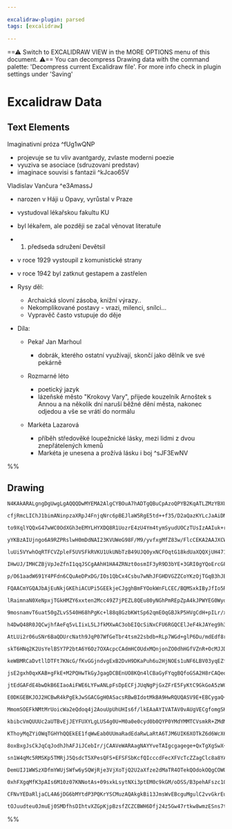 ```yaml
---

excalidraw-plugin: parsed
tags: [excalidraw]

---
```

==⚠  Switch to EXCALIDRAW VIEW in the MORE OPTIONS menu of this document. ⚠== You can decompress Drawing data with the command palette: 'Decompress current Excalidraw file'. For more info check in plugin settings under 'Saving'


# Excalidraw Data

## Text Elements
Imaginativní próza ^fUg1wQNP

- projevuje se tu vliv avantgardy, zvlaste moderni poezie
- vyuziva se asociace (sdruzovani predstav)
- imaginace souvisi s fantazii ^kJcao65V

Vladislav Vančura ^e3AmassJ

- narozen v Háji u Opavy, vyrůstal v Praze
- vystudoval lékařskou fakultu KU
- byl lékařem, ale později se začal věnovat literatuře
- 1. předseda sdružení Devětsil
- v roce 1929 vystoupil z komunistické strany
- v roce 1942 byl zatknut gestapem a zastřelen

- Rysy děl:
    - Archaická slovní zásoba, knižní výrazy..
    - Nekomplikované postavy - vrazi, milenci, snílci...
    - Vypravěč často vstupuje do děje

- Díla:
    - Pekař Jan Marhoul
        - dobrák, kterého ostatní využívají, skončí jako dělník ve své pekárně

    - Rozmarné léto
        - poetický jazyk
        - lázeňské město "Krokovy Vary", přijede kouzelník Arnoštek s Annou a na několik dní naruší
          běžné dění města, nakonec odjedou a vše se vrátí do normálu

    - Markéta Lazarová
        - příběh středověké loupežnické lásky, mezi lidmi z dvou znepřátelených kmenů
        - Markéta je unesena a prožívá lásku i boj ^sJF3EwNV

%%
## Drawing
```compressed-json
N4KAkARALgngDgUwgLgAQQQDwMYEMA2AlgCYBOuA7hADTgQBuCpAzoQPYB2KqATLZMzYBXUtiRoIACyhQ4zZAHoFAc0JRJQgEYA6bGwC2CgF7N6hbEcK4OCtptbErHALRY8RMpWdx8Q1TdIEfARcZgRmBShcZQUebQAObQBmGjoghH0EDihmbgBtcDBQMBKIEm4IADMAVWUARgoARQA5AAVUkshYRAqoLCgO0sxuZwB2OrrtAFZ+UpgRgBYABiTt

cfjRmcLIChJ1bimANinpzaXRpJ4FnjqNrc6pBEJlaW5RgE5td++f35/D2aQazKYLcJaAiDMKCkNgAawQAGE2Pg2KQKgBiOoILFYwaQTS4bCw5QwoQcYhIlFoiTQ6zMOC4QLZPFVQj4fAAZVgoIkgg8LKhMPhAHU9pJuHxtpDoXCEFyYDz0HzyhDSS8OOFcmg6hC2AzsGp5tqluCpSThHAAJLELWoPIAXQhlXImWt3A4QnZEMI5KwFVwSxZpPJGuY

to9XqlYQQxG47wWC0OdXGh3eEMYLHYXDQ8R1UozrE4zU4Ym4tymSyudUOCzTUsIzAAIuk+rG0JUCGEIZphOSAKLBTLZW0OiFCODEXCtsujBPJ94XeJTW4QogcWHuz34VdsIkx7gd/BdqV9TADCSW/TRH1Twj0DgAW9QcFIAGejLgg5QACr9CqX68OFve8nxfd9PydTgoA5QgjHEVBDlWP5kO+GtIOyAAxXB9DZI1UHuUpTygABBIhlGzdBgkqAZ0

yYKBzAIUjngo6A9RZPRslwH0mDdNAI23KVUWeG98F/M9/yvfxgMfZ83w/FlcCEKA2AAJXCWD4OhIQEFXbiAAknhec9UEmHgpkKABfWZilKcoJAAGXs0geA7AA1VznFclSAEd8CgBFcGceyOWqNgWW6eCIDXJAIWGNAxiWT4CMgPDnEuT51k2CFdmIfY0CmeI6weSRDNeNAitKYFFVNB5BVlSlUQxHFsRiqUCSJc0yQpZFGppcgOHpRkshoqVKjZT

luUi5VYwhOqRTFCVZpleF5UVSFkRVKU1UkUNbTzB49UJQ0yxNCFOqtG18kdUaXQQXjUH471fTi9BcDqINe2IXbuBswj4HgnhtisqMEH3NBDnOG4TSSJJaMzTg3gBfMmELDhiw4UttR4S54kS9LvSbFswdQQ9jweHsuoHDJhpHa6HnHSdp21WcFnnTZ3imUYatKNcNz4rcdz3NsSc7HSpTgNgfRyfJtjAApOhKbnOiWWW6c6eWFYKirOmcd5Ve2NX

IHwUJ/IMHCZBjVpJeZfnI1qqJSCgAAhH1HA4ZRNzt0osmIF3yR9D3bYE+3GRI0gYQoErcGFx6pR94jw7YSOQhjrdLOs+thYgWEACk8DYY5XPC/7ej/WKRi5uJkogVKkjqE4bjubKFvyhZEniJJ41GTZO6WQ4zIhErnjK1AsqlKr4KV6UhURHrqXQTEWtxbtCWJYNuqpXp+sGpkRoeMb2VWqaNpmqNloQUVcvFNBJXtmej4qaaPr8HbNTLXV9WO40

p/O61aadW691Y4PFdn6CQuAeDPxDG/IOs1QbCx4Csbu7wNhJFGHDVGZZCoYKzOjTGqB3hJBNPEHgC5q4NmbMEJmIsjxi3Jp9KmQ5pZoFHFKBmU5ibJjnB8eIiYpic10uuT2wcea7nhMLUmdDCJ/gkM4WSbAABWCB6BCCUagMIqAoBCFQPQIg9BUC4HoNYKAyhGTEBgNQVARhdEmwQKgfQbBiBMA4IQZ8bAECWAQAAHRcDomAQhLBGPUXY0Iu4rBi

FQAACmYGQAJbAjEuNkjGKEhiACUPi5GEEkjeCJgghBmFYOokWnFLCEC/BQMSxkIByJfIo5Rqi7EaK0TovRBiEkmLMRYqxNioR2IcU40giSJYeMIN43x9B/GBNwMEgxggDSEjsdE2JRh4nWFcS+ZJUR6DpN8VkwCCz1HCAKa45gxSoilJZJUKCME4ISinlczC2FcIHAhERJi5EKhUT3qUDM9F3DvJYspOA7EoJcQ1KQIBAtBKkGEkBUSMj0A1JhEo

lRaimnaN0XeNpxjTGkHMZY6xxten2Mcc49Z7jPEZL8QEu80yNGhPmREpZpA4kJPWYEG0WydmZOyUBXJRyGwnLObgC5EJFLKTUqwW5aAtJSKNvpUqxlTLmRKMDEov0yhZwQEkYiV4ww52Lj0GkZcpQvQSp8DY7xziHFnDWCYsMpSpWrIkLmSQayJgWBWVMiFm5X24DDT4rM6iNzqAsTYiZDhI2Koqg4kwNhXCWMmW1UwYajCjZVd21UlozwavPCAi

9mosnamvT6uat50gZLvS540H68hPgKc+l88q8GzbKWtSp62qmEOqGBJkP5HVgCdH+pILr/xuthO6qcvaQFAS9CAuAUhdq6t9WBINiZXBTfGRK6DkbwwohcHBRYSzwSSHOUhvD9q2UJlQ4mkjuwMMHDTYRY4JwcOFlw1mPDELLAdQ8Xmz6pQoiFgeUWryEUQFcsbRwzBjb6NctYQAsIAiAgltH84HIPRwbLB1A8GOBIfIJc65GluCs20LWD4NxWYL

h4DwQ48R0JQCwjhfAeFq5vLIixL5LJfkMXwAC3obEIQcSiNxCFU6RGQCElJeF4kJAYeg9h3D+GUMPHFapdS0rNEsrlVFBVw8lXaDMunQoGq7LoD7EkWE7xJAAH13j6D0gyAAmpUUYzAc5JEaMRUY9lDWRWiiyM1aDRjTE5ksVmEaU1LHo46kYwaFgJGDUsfh5wUGViSNXHKzbLghd4TDRNxxzgpmrkPIy/rpgkJQamFYPANjBvrmKzNk9W3wjLRI

AtLUi2r06uSNr6BaQDUrcNath9JqP07WfGeTbr4tsm22sbdb+RLp7WGd+glP6Du/mdEdf8roAInZC6dZRnr+gWFAr6vbfpdBLjfIGcDiYfBTcGtNO6HgFizNwVMh60bHpOj3JIF7XtXsoQgahd62oPupsOAD9NX3UI/fOeINqrW3x5j6PmD0oV/rEbe0D4trbMLtLLDWytASK1VmTknJQ0o8FywsfL1YKzd0Z2TsAaUKvnuqzjcYNwVWdHtAbVcJ

skT6HNq2K2UsYelBSY7P2btA6Y6Oz7OXAcpcCAdmHCOUdxMQnjonZO0dhHGfVZnR+OcMJJD7BQZoRdXk3f6yah4ZquYnGWCsenEwLiVgWBCJ1yZtA1ghrmWnlxavVl9c2uoia4gc0IRWAqUxCFj2jfpz7p1x5NbBC12em92vNWXm1br68+vQG3kN5kToa0LY7Utub80/U32z+29ateHjbRXX29bA68JR+HRaXbLDDZVEATr+sJ3wFTHOx34B0v4E

keWBMRCaDvtllDTFt7KNcG/fKvGGjndvgExB2DvH9DKaPuh6u2HjNOEs1uNF6LBV03yqEZf0RwH2wn+kbJxFD1GRsDghwDoqgHpAAIcKKuLaIADyDIEyliEypAgA9oApL4BAGtDkBwRUoTJQhCDECrIoH4AACXsIuAgAmoDMCwjCAiywiejNIADS1QVKmgCoqAhBxBJBGQliBAdiEsRgxAgA2IDgEzIfgIYEA6J8EcCrJQAsFqBMBThCDsFUqTDP

jsE2gxh0qxKAB+gFkE+M2PQHwTkGyJgagDCBEnUO8KQn4lCBaGyFYqgBQfoGSA2H8rCAQeogNjAEYSYXYmYdcKgEwSgR+FALCB6FIcoOEFEIgPoAYlYibOwcEBwD4lSipDAMwDAKgPwfgMgD4qgDkagHIgnNgJIFxESCAeoiiCBFYiAYIASJYsEYQBoTJPQAAL/oEwDaDaDZG5FyLNAID2E+CEAUEJKuESwpITJ5E6LoGECWLMZZAGiWLMCPj4AG

jtEdGAFdE4bwDkB6EIaoAiFWE6LYFwANLpFsDpECFjJUqNgPjGxZFrE5FyKtC9GkGoA5zWCoAACyjIkgwg+AnRuR6xuBmgpAIBsItRfQpABB3xqAbAKSUAjR/iGhD4RiCiD48xFBeGT4CiuAFBZx+Aj4sIOijS9AwxvRIBgyfBiRdx4xKk/+V4gyrhhBykfx/x4xwyzhTRqAWJRgMAsIzJ/xci+AIBcEgAEoDkGuH6B8H7FeIQC0FCjxJpHwakAe

E0DKGEBKJOJ2HCBwR4kPgEkJwSGACGgH0ASacsRBwBIdotMkBA9HwRQUQASV9E+EBCygaQ+HySyZoHwQ0a4fwTJBKSkpYkBOiQgNgNCcQOqZQdMvQAaY0nYvQMCVAE+LgQ9KiPoCAb4JSfyR8YyC4VEKgPZCKn/vQCAe6fccoQ+J6ZIG4SofEraQyRaAgA0eYC4SwVUbCF0pkJYNIcQDhLYcQPQJQUYBqHACQSAX0PEU0YUXYUOAgaWeMZ8aQLmd

MmomSOEFkNMtMrUoicWa2eQdoq4j2AouUpUhUHIs6f/lkEAaAYIVATAV0vAUgVECgfomgSKmMnIlgVorgUYvgUQaQeQZQR2NQX5NovQYwcwawaQRwQYsEG4rwQIScnYsIaIXoRIUYlIUQOCXIQob4koSOckmoeopodoagLofoawL8eMsYbuN4eYe8JYcpOODYUYJqQ4S4lCM2a4YKNYB4VRV4SZLvn4cwYEcEUpKgGESkpEdER+FCHEVkJSXIska

kbibcVmQUUUc2aUTBvEjJEYFUXYLgLUS4g0U+M0a0e0cyd0b0QYP0YMdYMMTCVsmkR+ZMdMWyLMVMeooscsRZVSXIq5JsYYnwTsXscpAcVokcWosmfwUogpaRdcbgKpesY8WwS8W8Qud8Z6HOXIoCcCaCXYeCZCacY5VOPCUINubgCiWiZwAhpidiacRkfiYSeosSc+KSeSZmesTSUYHSRwAyQQUyVSVmWyc2RyVyTydla2SKWKfYpKWFdKbKXCP

KThoyMqZYiOWqTGHYhQQEkEE1fqWwEab0UUmaRadEdaRwLaRtA6TJM6UIK6XOTkZ6d6WcX6XNYZb/sGaGY4hGZaTojGTMvGWOUmacRIaQGmRmQkX5dmYuQNdMgWR+DCMWZNSORWXwVWbJTGLWS2SiOOI2S4kSAyW2R2SMt2b2Sxf2YOcOaOeOVkJOVWbCDOZNQuUuZyXYquWENaZuTCNuaUYKXuagAeYooRtkDcgDPclBExs8vlGBmePxhIFxnDH

8oxBxgJsCkJqCqJodhJhAFJiJCebIr/jCAAVeWARAagNAYYveTAIgcgagege+QxTgXgSwX+WQTtVQTQaBQwb4v4a7WwdBVwXBTFYhTESIc+eIZIdIVhVojhXInhSoWEJOERSyloTJGRQYZRR+dRaYXRQxdYQEaxY4RxYTW4f1LxdnfxT4TwEJQEVOKJaEeEbgFJdMjJVAHJVDUkSkWkRkUlWWepcUbCFpeUbpfpTUXYcZY0S0SKm0asVmT0X0faa

sn1W4qMc5RMSKp5TMRjJ5QsdcT5XPesQFS+EFSFSbKcfQIcccdFecXFVcTcZZagClc8a8YARlT8ZNblSCWCUwEVdCbCWVRVVVeouibVZyfVbiU1YwC1SSUPR1VDVmd1b1f1YNSyesSNUSGNTPbyUNesYKdNS2f6fNTKXKWMYqWtaqeqdtVqXtbqagAdUdSafQ+aZGb/jaXaQMekbdYyPdW6bg/8c9Svb6U+EQx9UGZwCGWGb9dEdGbGRMcDScSme

DemUIJ1WWSzXDfmYWUjSWfw6ySQWjRje3VjXoTjQ2U2aXfze2dMaTR4OTekQOdokOQgCOWOekBwPTdOVkLOXo3Iho3mSuaGOudEVuUiXzW2fuX4cLWKkpOplKppNpoIggAZKntqIZnzhZOAHTPOnAHAFyBwj9IUNACVJkBUJOIuYMAwKMhQE7EXqWnPBiJUE0805U9gCILvJaH0PoFyDmg03nkvK1KUG0+HMNJ0xkLUx1MXn0/1mXkNBXkU8Mx01

0xhFXgqMfK3pAIs6M10z07KNNotAs+09sxkLsytNXi3ptEM0c9kGM/oDSS/B3pehAFszc105bQaJtiZOnlcyM68xkBhJLU8ixi8oc781ALcwC6LcRjfNzM89c+C105UvLZRAgNRK0/C7c/k47AnFrinFLnC2C7c32OSDi0nNrv6Prui4S106SxUvbhAOvJU8wNgDCOyAABrcCVZfCJR1AA4mjHCkIVSQgsvIj4BOYSh1zcsLijDnqP6FQEQQArIG

CFNvYEDaRljaCL4A6jDG6bMYtdP3PQKrYSCMuzAQAkgkBi13JmsWvEBcguMgulC2vvGkrEu4CaDBASKf7mswoby9SoAapOzIhZykDKAEiRI3DoK8DJiWKRuWJLDTCpIshqTKCeiMgVChvhvYzgi8BEKxt5uoAJtTBJu6sEu7ynMIDQH0ScDhhY6QDOgTpqS+gwruwqvexAQevEyypCZEDAoyqJNShASlP9vaS6hKQBYjsIClt2BKLYA5AchARwAu

tOJuudteu0JmuEj0SMDfhsDIhtvXZGpKjpBzsfZCZCBWH6Dfj24z5Gw47rtkw8wmzESns7t7v4BG6qrgBqqsjBC2jACZMWRAA===
```
%%
